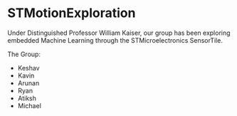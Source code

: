 # STMotionExploration
Under Distinguished Professor William Kaiser, our group has been exploring embedded Machine Learning through the STMicroelectronics SensorTile.

The Group:

- Keshav
- Kavin
- Arunan
- Ryan
- Atiksh
- Michael
